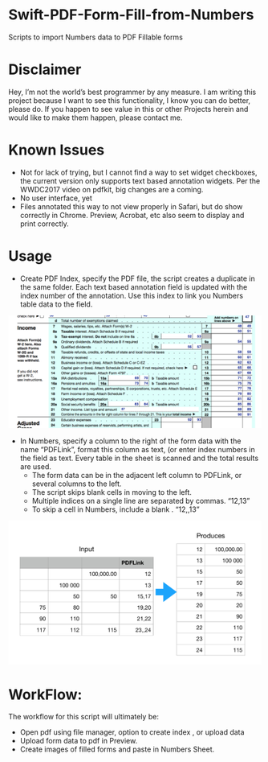 # Swift-PDF-Form-Fill-from-Numbers
Scripts to import Numbers data to PDF Fillable forms
# Disclaimer
Hey, I’m not the world’s best programmer by any measure. I am writing this project because I want to see this functionality, I know you can do better, please do. If you happen to see value in this or other Projects herein and would like to make them happen, please contact me.
# Known Issues
* Not for lack of trying, but I cannot find a way to set widget checkboxes, the current version only supports text based annotation widgets.  Per the WWDC2017 video on pdfkit, big changes are a coming.
* No user interface, yet
* Files annotated this way to not view properly in Safari, but do show correctly in Chrome.  Preview, Acrobat, etc also seem to display and print correctly.
 
#  Usage
* Create PDF Index, specify the PDF file, the script creates a duplicate in the same folder.  Each text based annotation field is updated with the index number of the annotation.  Use this index to link you Numbers table data to the field.

![](https://github.com/MauiDad/Swift-PDF-Form-Fill-from-Numbers/blob/master/Untitled.png)

* In Numbers, specify a column to the right  of the form data with the name “PDFLink”, format  this column as text, (or enter index numbers in the field as text.  Every table in the sheet is  scanned and the total results are used.
	* The form data can be in the adjacent left column to PDFLink, or several columns to the left.
	* The script skips blank cells in moving to the left.
	* Multiple indices on a single line are separated by commas. “12,13”
	* To skip a cell in Numbers, include a blank . “12,,13”

![](https://github.com/MauiDad/Swift-PDF-Form-Fill-from-Numbers/blob/master/Untitled%202.png)

# WorkFlow:
The workflow for this script will ultimately be:
* Open pdf using file manager, option to create index , or upload data
*  Upload form data to pdf in Preview.
* Create images of filled forms and paste in Numbers Sheet.
